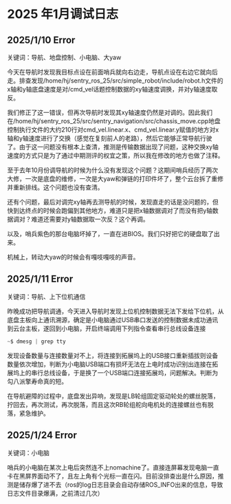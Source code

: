 # 2025 年1月调试日志

## 2025/1/10  Error

关键词：导航、地盘控制、小电脑、大yaw

今天在导航时发现我目标点设在前面哨兵就向右边走，导航点设在右边它就向后走。排查发现/home/hj/sentry_ros_25/src/simple_robot/include/robot.h文件的x轴和y轴底盘速度是对/cmd_vel话题控制数据的xy轴速度调换，并对y轴速度取反。

我们修正了这一错误，但再次导航时发现其xy轴速度仍然是对调的。因此我们在/home/hj/sentry_ros_25/src/sentry_navigation/src/chassis_move.cpp地盘控制执行文件的大约210行对cmd_vel.linear.x、cmd_vel.linear.y赋值的地方对x轴和y轴速度进行了交换（感觉在复刻前人的老路），然后它能够正常导航行驶了。由于这一问题没有根本上查清，推测是传输数据出现了问题，这种交换xy轴速度的方式只是为了通过中期测评的权宜之策，所以我在修改的地方也做了注释。

至于去年10月份调导航的时候为什么没有发现这个问题？这期间哨兵经历了两次大修，一次是底盘的维修，一次是大yaw和弹链的打印件坏了，整个云台拆了重修并重新排线。这个问题也没有查清。

还有个问题，最后对调完xy轴再去测导航的时候，发现直走的话是没问题的，但快到达终点的时候会跑偏到其他地方，难道只是把x轴数据调对了而没有把y轴数据调对？难道还需要对y轴数据取一次反？这个再调。

以及，哨兵紫色的那台电脑坏掉了，一直在进BIOS。我们只好把它的硬盘取了出来。

机械上，转动大yaw的时候会有嘎吱嘎吱的声音。



## 2025/1/11 Error

关键词：导航、上下位机通信

昨晚成功把导航调通，今天进入导航时发现上位机控制数据无法下发给下位机，从底盘主板向上通讯溯源，确定是小电脑通过USB串口发送的控制数据未成功通讯到云台主板，遂回到小电脑，开启终端调用下列指令查看串行总线设备连接
```C
~$ dmesg | grep tty
```

发现设备数量与连接数量对不上，将连接到拓展坞上的USB接口重新插拔则设备数量依次增加，判断为小电脑USB端口有损坏无法在上电时成功识别出连接在拓展坞上的串行总线设备，于是换了一个USB端口连接拓展坞，问题解决。判断为勾八派擎寿命真的短。

在导航避障的过程中，底盘发出异响，发现是LB轮组固定驱动轮处的螺丝脱落，拧回去，再次测试，再次脱落，而且这次RB轮组舵向电机处的连接螺丝也有脱落，紧急维护。


## 2025/1/24 Error

关键词：小电脑

哨兵的小电脑在某次上电后突然连不上nomachine了。直接连屏幕发现电脑一直卡在黑屏界面动不了，且左上角有个光标一直在闪。目前没排查出是什么原因，推测是储存爆了进不去（ros的log日志目录会自动存储ROS_INFO出来的信息，导致日志文件目录爆满，之前清过几次）
